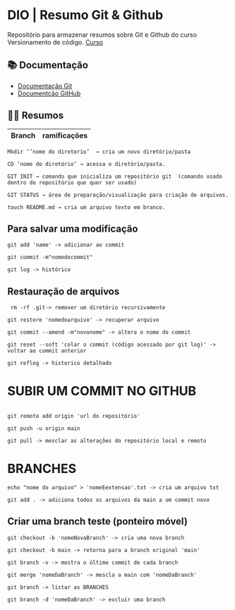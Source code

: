 
# DIO | Resumo Git & Github

Repositório para armazenar resumos sobre Git e Github do curso Versionamento de código.
[Curso](https://www.dio.me/)

## 📚 Documentação
- [Documentação Git](https://git-scm.com/doc)
- [Documentção GitHub](https://docs.github.com/pt)
## 👨‍💻 Resumos

| Branch | ramificações |
|--------|-------------|

```
Mkdir ‘’nome do diretorio’  → cria um novo diretório/pasta
```
```
CD ‘nome do diretório’ → acessa o diretório/pasta.
```
```
GIT INIT → comando que inicializa um repositório git  (comando usado dentro do repositório que quer ser usado)
```
```
GIT STATUS → área de preparação/visualização para criação de arquivos.
```
```
touch README.md → cria um arquivo texto em branco.
```

## Para salvar uma modificação
```
git add 'name' -> adicionar ao commit
```
```
git commit -m"nomedocommit" 
```
```
git log -> histórico
```
## Restauração de arquivos
```
 rm -rf .git-> remover um diretório recursivamente
```
```
git restore 'nomedoarquivo' -> recuperar arquivo
```
```
git commit --amend -m"novonome" -> altera o nome do commit
```
```
git reset --soft 'colar o commit (código acessado por git log)' -> voltar ao commit anterior
```
```
git reflog -> historico detalhado
```
# SUBIR UM COMMIT NO GITHUB

```

git remote add origin 'url do repositório'
```
```
git push -u origin main
```
```
git pull -> mesclar as alterações do repositório local e remoto
```
# BRANCHES
```
echo "nome do arquivo" > 'nomeEextensao'.txt -> cria um arquivo txt
```
```
git add . -> adiciona todos os arquivos da main a um commit novo
```
## Criar uma branch teste (ponteiro móvel)
```
git checkout -b 'nomeNovaBranch' -> cria uma nova branch
```
```
git checkout -b main -> retorna para a branch original 'main'
```
```
git branch -v -> mostra o último commit de cada branch
```
```
git merge 'nomeDaBranch' -> mescla a main com 'nomeDaBranch'
```
```
git branch -> listar as BRANCHES
```
```
git branch -d 'nomeDaBranch' -> excluir uma branch
```
